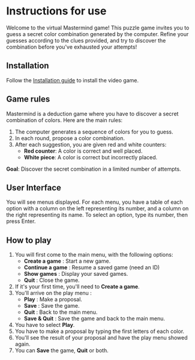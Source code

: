 # Instructions for use

Welcome to the virtual Mastermind game! This puzzle game invites you to guess a secret color combination generated by
the computer. Refine your guesses according to the clues provided, and try to discover the combination before you've
exhausted your attempts!

## Installation

Follow the [Installation guide](../README.md) to install the video game.

## Game rules

Mastermind is a deduction game where you have to discover a secret combination of colors. Here are the main rules:

1. The computer generates a sequence of colors for you to guess.
2. In each round, propose a color combination.
3. After each suggestion, you are given red and white counters:
    - **Red counter**: A color is correct and well placed.
    - **White piece**: A color is correct but incorrectly placed.

**Goal**: Discover the secret combination in a limited number of attempts.

## User Interface

You will see menus displayed. For each menu, you have a table of each option with a column on the left representing
its number, and a column on the right representing its name. To select an option, type its number, then press Enter.

## How to play

1. You will first come to the main menu, with the following options:
    * **Create a game** : Start a new game.
    * **Continue a game** : Resume a saved game (need an ID)
    * **Show games** : Display your saved games.
    * **Quit** : Close the game.
2. If it's your first time, you'll need to **Create a game**.
3. You'll arrive on the play menu :
    * **Play** : Make a proposal.
    * **Save** : Save the game.
    * **Quit** : Back to the main menu.
    * **Save & Quit** : Save the game and back to the main menu.
4. You have to select **Play**.
5. You have to make a proposal by typing the first letters of each color.
6. You'll see the result of your proposal and have the play menu showed again.
7. You can **Save** the game, **Quit** or both.
